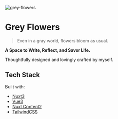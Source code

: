 ![grey-flowers](https://moe.nonhana.pics/grey-flowers.webp)

# Grey Flowers

> Even in a gray world, flowers bloom as usual.

**A Space to Write, Reflect, and Savor Life.**

Thoughtfully designed and lovingly crafted by myself.

## Tech Stack

Built with:

- [Nuxt3](https://nuxt.com)
- [Vue3](https://vuejs.org)
- [Nuxt Content2](https://content.nuxt.com)
- [TailwindCSS](https://tailwindcss.com)
